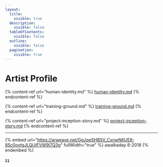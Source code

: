 ```yaml
---
layout:
  title:
    visible: true
  description:
    visible: false
  tableOfContents:
    visible: false
  outline:
    visible: false
  pagination:
    visible: true
---
```


# Artist Profile

{% content-ref url="human-identity.md" %}
[human-identity.md](human-identity.md)
{% endcontent-ref %}

{% content-ref url="training-ground.md" %}
[training-ground.md](training-ground.md)
{% endcontent-ref %}

{% content-ref url="project-inception-story.md" %}
[project-inception-story.md](project-inception-story.md)
{% endcontent-ref %}



***



{% embed url="https://arweave.net/GgJqeSHBSV_CxnwN6UE8-85c0ovtgJLQUIFVW9l7Q3g" fullWidth="true" %}
awalkaday 8-2018
{% endembed %}



#### `21`
